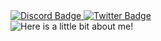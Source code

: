 <div id="badges">
  <a href="https://discord.com/users/uug4na#7043">
    <img src="https://img.shields.io/badge/Discord-blue?style=for-the-badge&logo=discord&logoColor=white" alt="Discord Badge"/>
  </a>
  <a href="https://twitter.com/uug4na_">
    <img src="https://img.shields.io/badge/Twitter-blue?style=for-the-badge&logo=twitter&logoColor=white" alt="Twitter Badge"/>
  </a>
</div>
<img src="https://staticg.sportskeeda.com/editor/2023/04/8f020-16825146224349-1920.jpg?w=640" alt="Here is a little bit about me!">
